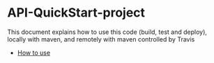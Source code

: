 # API-QuickStart-project

This document explains how to use this code (build, test and deploy), locally with maven, and remotely with maven controlled by Travis
* [How to use](https://docs.google.com/document/d/1K6s6Tt65bzB8bCSE_NUE8alJrLRNTKCwax3GEm4OjOE/edit)
